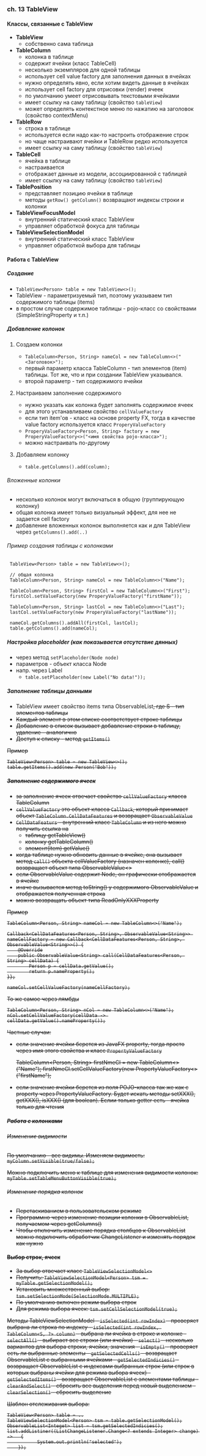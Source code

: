 ### ch. 13 TableView

#### Классы, связанные с TableView

* **TableView** 
    - собственно сама таблица
* **TableColumn** 
    - колонка в таблице
    - содержит ячейки (класс TableCell)
    - несколько экземпляров для одной таблицы
    - использует cell value factory для заполнения данных в ячейках
    - нужно определять явно, если хотим видеть данные в ячейках
    - использует cell factory для отрисовки (render) ячеек
    - по умолчанию умеет отрисовывать текстовыми ячейками
    - имеет ссылку на саму таблицу (свойство `tableView`)
    - может определять контекстное меню по нажатию на заголовок (свойство contextMenu)
* **TableRow**
    - строка в таблице
    - используется если надо как-то настроить отображение строк
    - но чаще настраивают ячейки и TableRow редко используется
    - имеет ссылку на саму таблицу (свойство `tableView`)
* **TableCell**
    - ячейка в таблице
    - настраивается
    - отображает данные из модели, ассоциированной с таблицей
    - имеет ссылку на саму таблицу (свойство `tableView`)
* **TablePosition**
    - представляет позицию ячейки в таблице
    - методы `getRow() getColumn()` возвращают индексы строки и колонки
* **TableViewFocusModel**
    - внутренний статический класс TableView
    - управляет обработкой фокуса для таблицы
* **TableViewSelectionModel**
    - внутренний статический класс TableView
    - управляет обработкой выбора для таблицы 

#### Работа с  TableView

##### Создание

* `TableView<Person> table = new TableView<>();` 
* TableView - параметризуемый тип, поэтому указываем тип содержимого таблицы (items)
* в простом случае содержимое таблицы - pojo-класс со свойствами (SimpleStringProperty и т.п.)

##### Добавление колонок

1. Создаем колонки
    - `TableColumn<Person, String> nameCol = new TableColumn<>("<Заголовок>");`
    - первый параметр класса TableColumn - тип элементов (item) таблицы. Тот же, что и при создании TableView указывался.
    - второй параметр - тип содержимого ячейки

2. Настраиваем заполнение содержимого
    - нужно указать как колонка будет заполнять содержимое ячеек
    - для этого устанавливаем свойство `cellValueFactory`
    - если тип item'ов - класс на основе property FX, тогда в качестве value factory используется класс `ProperyValueFactory`
    - `ProperyValueFactory<Person, String> factory = new ProperyValueFactory<>("<имя свойства pojo-класса>");`
    - можно настраивать по-другому

3. Добавляем колонку
    - `table.getColumns().add(column);`

###### Вложенные колонки
* несколько колонок могут включаться в общую (группирующую колонку) 
* общая колонка имеет только визуальный эффект, для нее не задается cell factory
* добавление вложенных колонок выполняется как и для TableView через `getColumns().add(..)`

###### Пример создания таблицы с колонками
     TableView<Person> table = new TableView<>();
     
     // общая колонка
     TableColumn<Person, String> nameCol = new TableColumn<>("Name");
     
     TableColumn<Person, String> firstCol = new TableColumn<>("First");
     firstCol.setValueFactory(new ProperyValueFactory("firstName"));
     
     TableColumn<Person, String> lastCol = new TableColumn<>("Last");
     lastCol.setValueFactory(new ProperyValueFactory("lastName"));
    
     nameCol.getColumns().addAll(firstCol, lastCol);
     table.getColumns().add(nameCol);

##### Настройка placeholder (как показывается отсутствие дянных)
* через метод `setPlaceholder(Node node)`
* параметров - объект класса Node
* напр. через Label 
    - `table.setPlaceholder(new Label("No data!"));`


##### Заполнение таблицы данными

* TableView имеет свойство items типа ObservableList<S>, где S - тип элементов таблицы
* Каждый элемент в этом списке соответствует строке таблицы
* Добавление в список вызывает добавление строки в таблицу, удаление - аналогично
* Доступ к списку - метод `getItems()`

Пример 

    TableView<Person> table = new TableView<>();
    table.getItems().add(new Person("Bob"));

##### Заполнение содержимого ячеек
* за заполнение ячеек отвечает свойство `cellValueFactory` класса TableColumn
* `cellValueFactory` это объект класса `Callback`,  который принимает объект `TableColumn.CellDataFeatures` и возвращает `ObservableValue`
* `CellDataFeaturs` - внутренний класс `TableColumn` и из него можно получить ссылка на
    - таблицу getTableView()
    - колонку getTableColumn()
    - элемент(item) getValue()
* когда таблице нужно обновить данные в ячейке, она вызывает метод `call()` объекта cellValueFactory (назначен колонке), call() возвращает объект типа ObservableValue<>
* если ObservableValue содержит Node, он графически отображается в ячейке
* иначе вызывается метод toString() у содержимого ObservableValue и отображается полученная строка
* можно возвращать объект типа ReadOnlyXXXProperty

Пример 

    TableColumn<Person, String> nameCol = new TableColumn<>("Name");
    
    Callback<CellDataFeatures<Person, String>, ObservableValue<String>> nameCellFactory = new Callback<CellDataFeatures<Person, String>, ObservableValue<String>>() {
        @Override
        public ObservableValue<String> call(CellDataFeatures<Person, String> cellData) {
            Person p = cellData.getValue();
            return p.nameProperty();
    }};
    
    nameCol.setCellValueFactory(nameCellFactory);

То же самое через лямбды

    TableColumn<Person, String> nCol = new TableColumn<>("Name");
    nCol.setCellValueFactory(cellData -> cellData.getValue().nameProperty());

Частные случаи:
* если значение ячейки берется из JavaFX property, тогда просто через имя этого свойства и класс `PropertyValueFactory`

    TableColumn<Person, String> firstNmeCl = new TableColumn<>("Name");
    firstNmeCl.setCellValueFactory(new PropertyValueFactory<>("firstName");    

* если значение ячейки берется из поля POJO-класса так же как с property через PropertyValueFactory. Будет искать методы setXXX(), getXXX(), isXXX() (для boolean). Еслии только getter есть - ячейка только для чтения

##### Работа с колонками

###### Изменение видимости

По умолчанию - все видимы.
Изменяем видимость:
`myColumn.setVisible(true/false);`

Можно подключить меню к таблице для изменения видимости колонок:
`myTable.setTableMenuButtonVisible(true);`

###### Изменение порядка колонок

* Перетаскиванием в пользовательском режиме
* Программно через изменение позиции колонки в ObservableList, получаемом через getColumns() 
* Чтобы отключить изменение порядка столбцов к ObservableList можно подключить обработчик ChangeListener и изменять порядок как нужно

#### Выбор строк, ячеек

* За выбор отвечает класс `TableViewSelectionModel<>`
* Получить: 
    `TableViewSelectionModel<Person> tsm = myTable.getSelectionModel();`
* Установить множественный выбор:
    `tsm.setSelectionMode(SelectionMode.MULTIPLE);`
* По умолчанию включен режим выбора строк
* Для режима выбора ячеек:
    `tsm.setCellSelectionModel(true);`

Методы TableViewSelectionModel
    - `isSelected(int rowIndex)` - проверяет выбрана ли строка по индексу
    - `isSelected(int rowIndex, TableColumn<S, ?> column)` - выбрана ли ячейка в строке и колонке
    - `selectAll()` - выбирает все строки (или ячейки)
    - `select()` - несколько вариантов для выбора строки, ячейки, значения
    - `isEmpty()` - проверяет есть ли выбранные элементы
    - `getSelectedCells()` - возвращает ObservableList с выбранными ячейками
    - `getSelectedIndicies()` - возвращает ObservableList<Integer> с индексами выбранных строк (или строк в которых выбраны ячейки для режима выбора ячеек)
    - `getSelectedItems()` - возвращает ObservableList<S> с элементами таблицы
    - `clearAndSelect()` - сбросить все выделения перед новый выделением
    - `clearSelection()` - сбросить выделение
    
Шаблон отслеживания выбора:
    
    TableView<Person> table = ..
    TableViewSelectionModel<Person> tsm = table.getSelectionModel();
    ObservableList<Integet> list = tsm.getSelectedIndicies();
    list.addListiner((ListChangeListener.Change<? extends Integer> change) ->   {
               System.out.println("selected");
        });







    

    


